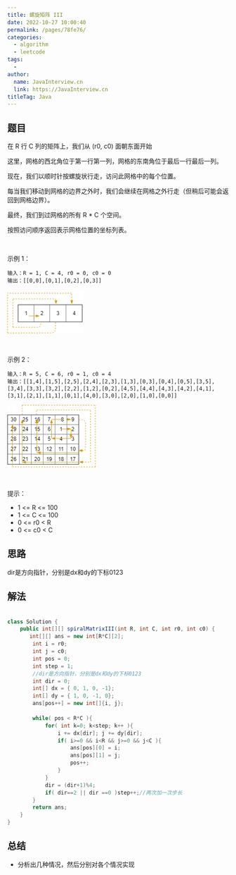 ```yaml
---
title: 螺旋矩阵 III
date: 2022-10-27 10:00:40
permalink: /pages/78fe76/
categories:
  - algorithm
  - leetcode
tags:
  - 
author: 
  name: JavaInterview.cn
  link: https://JavaInterview.cn
titleTag: Java
---
```


## 题目

在 R 行 C 列的矩阵上，我们从 (r0, c0) 面朝东面开始

这里，网格的西北角位于第一行第一列，网格的东南角位于最后一行最后一列。

现在，我们以顺时针按螺旋状行走，访问此网格中的每个位置。

每当我们移动到网格的边界之外时，我们会继续在网格之外行走（但稍后可能会返回到网格边界）。

最终，我们到过网格的所有 R * C 个空间。

按照访问顺序返回表示网格位置的坐标列表。

 

示例 1：

    输入：R = 1, C = 4, r0 = 0, c0 = 0
    输出：[[0,0],[0,1],[0,2],[0,3]]

![](../../../media/pictures/leetcode/example_1.png)

 

示例 2：

    输入：R = 5, C = 6, r0 = 1, c0 = 4
    输出：[[1,4],[1,5],[2,5],[2,4],[2,3],[1,3],[0,3],[0,4],[0,5],[3,5],[3,4],[3,3],[3,2],[2,2],[1,2],[0,2],[4,5],[4,4],[4,3],[4,2],[4,1],[3,1],[2,1],[1,1],[0,1],[4,0],[3,0],[2,0],[1,0],[0,0]]

![](../../../media/pictures/leetcode/example_2.png)

 

提示：

- 1 <= R <= 100
- 1 <= C <= 100
- 0 <= r0 < R
- 0 <= c0 < C


## 思路

dir是方向指针，分别是dx和dy的下标0123

## 解法
```java

class Solution {
    public int[][] spiralMatrixIII(int R, int C, int r0, int c0) {
       int[][] ans = new int[R*C][2];
        int i = r0;
        int j = c0;
        int pos = 0;
        int step = 1;
        //dir是方向指针，分别是dx和dy的下标0123
        int dir = 0;
        int[] dx = { 0, 1, 0, -1};
        int[] dy = { 1, 0, -1, 0};
        ans[pos++] = new int[]{i, j};

        while( pos < R*C ){
            for( int k=0; k<step; k++ ){
                i += dx[dir]; j += dy[dir];
                if( i>=0 && i<R && j>=0 && j<C ){
                    ans[pos][0] = i;
                    ans[pos][1] = j;
                    pos++; 
                }
            }
            dir = (dir+1)%4;
            if( dir==2 || dir ==0 )step++;//两次加一次步长
        }
        return ans;
    }
}
```

## 总结

- 分析出几种情况，然后分别对各个情况实现 
